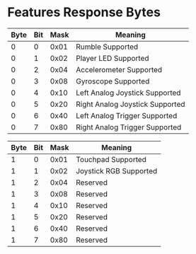 
# Features Response Bytes

| Byte | Bit | Mask | Meaning |
|----|----|----|----|
| 0 | 0 | 0x01 | Rumble Supported |
| 0 | 1 | 0x02 | Player LED Supported |
| 0 | 2 | 0x04 | Accelerometer Supported |
| 0 | 3 | 0x08 | Gyroscope Supported |
| 0 | 4 | 0x10 | Left Analog Joystick Supported |
| 0 | 5 | 0x20 | Right Analog Joystick Supported |
| 0 | 6 | 0x40 | Left Analog Trigger Supported |
| 0 | 7 | 0x80 | Right Analog Trigger Supported |



| Byte | Bit | Mask | Meaning |
|----|----|----|----|
| 1 | 0 | 0x01 | Touchpad Supported |
| 1 | 1 | 0x02 | Joystick RGB Supported |
| 1 | 2 | 0x04 | Reserved |
| 1 | 3 | 0x08 | Reserved |
| 1 | 4 | 0x10 | Reserved |
| 1 | 5 | 0x20 | Reserved |
| 1 | 6 | 0x40 | Reserved |
| 1 | 7 | 0x80 | Reserved |

